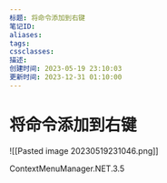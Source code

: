 ```yaml
---
标题: 将命令添加到右键
笔记ID: 
aliases: 
tags: 
cssclasses: 
描述: 
创建时间: 2023-05-19 23:10:03
更新时间: 2023-12-31 01:10:00
---
```


# 将命令添加到右键

![[Pasted image 20230519231046.png]]

ContextMenuManager.NET.3.5
